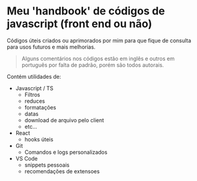 # Meu 'handbook' de códigos de javascript (front end ou não)

Códigos úteis criados ou aprimorados por mim para que fique de consulta para usos futuros e mais melhorias.

> Alguns comentários nos códigos estão em inglês e outros em português por falta de padrão, porém são todos autorais.

Contém utilidades de:

- Javascript / TS
  - Filtros
  - reduces
  - formatações
  - datas
  - download de arquivo pelo client
  - etc...
- React
  - hooks úteis
- Git
  - Comandos e logs personalizados
- VS Code
  - snippets pessoais
  - recomendações de extensoes
